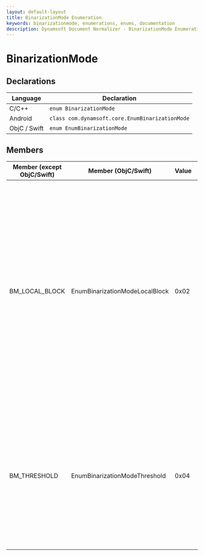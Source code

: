 ```yaml
---
layout: default-layout
title: BinarizationMode Enumeration
keywords: binarizationmode, enumerations, enums, documentation
description: Dynamsoft Document Normalizer - BinarizationMode Enumeration
---
```


# BinarizationMode

## Declarations

| Language | Declaration |
| -------- | ----------- |
| C/C++ | `enum BinarizationMode` |
| Android | `class com.dynamsoft.core.EnumBinarizationMode` |
| ObjC / Swift | `enum EnumBinarizationMode` |

## Members

| Member (except ObjC/Swift) | Member (ObjC/Swift) | Value | Description | Valid Arguments |
| ------ |------ | ----- | ----------- | --------------- |
| BM_LOCAL_BLOCK | EnumBinarizationModeLocalBlock| 0x02 | Binarizes the image based on the local block. | [`BlockSizeX`]({{ site.parameters_reference }}binarization-modes.html#blocksizex)<br>[`BlockSizeY`]({{ site.parameters_reference }}binarization-modes.html#blocksizey)<br>[`EnableFillBinaryVacancy`]({{ site.parameters_reference }}binarization-modes.html#enablefillbinaryvacancy)<br>[`ThresholdCompensation`]({{ site.parameters_reference }}binarization-modes.html#thresholdcompensation)<br>[`MorphOperation`]({{ site.parameters_reference }}binarization-modes.html#morphoperation)<br>[`MorphShape`]({{ site.parameters_reference }}binarization-modes.html#morphshape)<br>[`MorphOperationKernelSizeX`]({{ site.parameters_reference }}binarization-modes.html#morphoperationkernelsizex)<br>[`MorphOperationKernelSizeY`]({{ site.parameters_reference }}binarization-modes.html#morphoperationkernelsizey) |
| BM_THRESHOLD | EnumBinarizationModeThreshold | 0x04 | Binarizes the image based on a given threshold. | [`BinarizationThreshold`]({{ site.parameters_reference }}binarization-modes.html#binarizationthreshold)<br>[`MorphOperation`]({{ site.parameters_reference }}binarization-modes.html#morphoperation)<br>[`MorphShape`]({{ site.parameters_reference }}binarization-modes.html#morphshape)<br>[`MorphOperationKernelSizeX`]({{ site.parameters_reference }}binarization-modes.html#morphoperationkernelsizex)<br>[`MorphOperationKernelSizeY`]({{ site.parameters_reference }}binarization-modes.html#morphoperationkernelsizey) |
